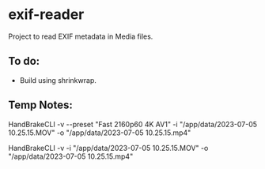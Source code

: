 # exif-reader

Project to read EXIF metadata in Media files.

## To do:
- Build using shrinkwrap.



## Temp Notes:
HandBrakeCLI -v --preset "Fast 2160p60 4K AV1" -i "/app/data/2023-07-05 10.25.15.MOV" -o "/app/data/2023-07-05 10.25.15.mp4"

HandBrakeCLI -v -i "/app/data/2023-07-05 10.25.15.MOV" -o "/app/data/2023-07-05 10.25.15.mp4"

